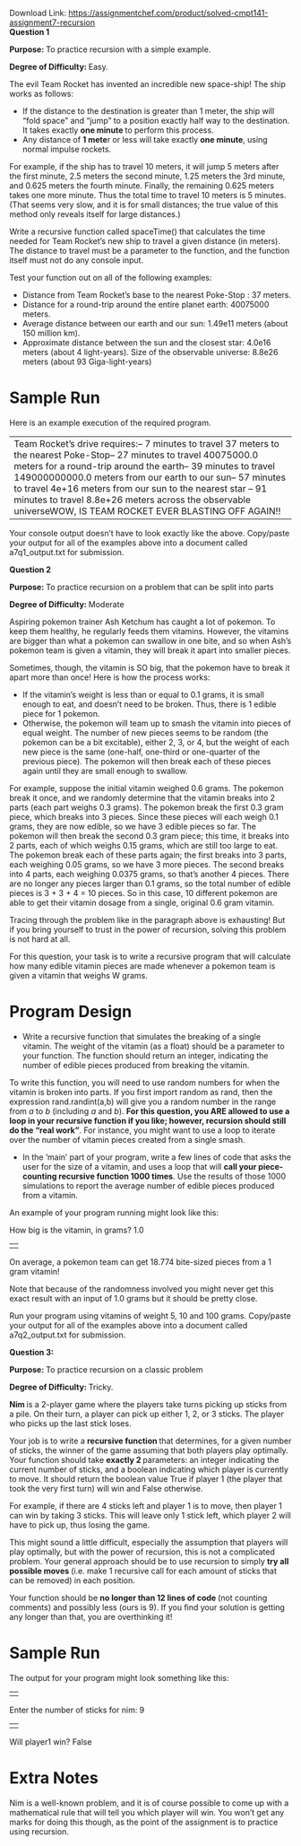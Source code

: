 Download Link: https://assignmentchef.com/product/solved-cmpt141-assignment7-recursion
<br>
<strong>Question 1</strong>

<strong>Purpose: </strong>To practice recursion with a simple example.

<strong>Degree of Difficulty: </strong>Easy.

The evil Team Rocket has invented an incredible new space-ship! The ship works as follows:

<ul>

 <li>If the distance to the destination is greater than 1 meter, the ship will “fold space” and “jump” to a position exactly half way to the destination. It takes exactly <strong>one minute </strong>to perform this process.</li>

 <li>Any distance of <strong>1 mete</strong>r or less will take exactly <strong>one minute</strong>, using normal impulse rockets.</li>

</ul>

For example, if the ship has to travel 10 meters, it will jump 5 meters after the first minute, 2.5 meters the second minute, 1.25 meters the 3rd minute, and 0.625 meters the fourth minute. Finally, the remaining 0.625 meters takes one more minute. Thus the total time to travel 10 meters is 5 minutes. (That seems very slow, and it is for small distances; the true value of this method only reveals itself for large distances.)

Write a recursive function called spaceTime() that calculates the time needed for Team Rocket’s new ship to travel a given distance (in meters). The distance to travel must be a parameter to the function, and the function itself must not do any console input.

Test your function out on all of the following examples:

<ul>

 <li>Distance from Team Rocket’s base to the nearest Poke-Stop : 37 meters.</li>

 <li>Distance for a round-trip around the entire planet earth: 40075000 meters.</li>

 <li>Average distance between our earth and our sun: 1.49e11 meters (about 150 million km).</li>

 <li>Approximate distance between the sun and the closest star: 4.0e16 meters (about 4 light-years). Size of the observable universe: 8.8e26 meters (about 93 Giga-light-years)</li>

</ul>

<h1>Sample Run</h1>

Here is an example execution of the required program.

<table width="652">

 <tbody>

  <tr>

   <td width="652">Team Rocket’s drive requires:–                      7 minutes to travel 37 meters to the nearest Poke-Stop–                      27 minutes to travel 40075000.0 meters for a round-trip around the earth–                      39 minutes to travel 149000000000.0 meters from our earth to our sun–                      57 minutes to travel 4e+16 meters from our sun to the nearest star – 91 minutes to travel 8.8e+26 meters across the observable universeWOW, IS TEAM ROCKET EVER BLASTING OFF AGAIN!!</td>

  </tr>

 </tbody>

</table>




Your console output doesn’t have to look exactly like the above. Copy/paste your output for all of the  examples above into a document called a7q1_output.txt for submission.

<strong>Question 2 </strong>

<strong>Purpose: </strong>To practice recursion on a problem that can be split into parts

<strong>Degree of Difficulty: </strong>Moderate

Aspiring pokemon trainer Ash Ketchum has caught a lot of pokemon. To keep them healthy, he regularly feeds them vitamins. However, the vitamins are bigger than what a pokemon can swallow in one bite, and so when Ash’s pokemon team is given a vitamin, they will break it apart into smaller pieces.

Sometimes, though, the vitamin is SO big, that the pokemon have to break it apart more than once! Here is how the process works:

<ul>

 <li>If the vitamin’s weight is less than or equal to 0.1 grams, it is small enough to eat, and doesn’t need to be broken. Thus, there is 1 edible piece for 1 pokemon.</li>

 <li>Otherwise, the pokemon will team up to smash the vitamin into pieces of equal weight. The number of new pieces seems to be random (the pokemon can be a bit excitable), either 2, 3, or 4, but the weight of each new piece is the same (one-half, one-third or one-quarter of the previous piece). The pokemon will then break each of these pieces again until they are small enough to swallow.</li>

</ul>

For example, suppose the initial vitamin weighed 0.6 grams. The pokemon break it once, and we randomly determine that the vitamin breaks into 2 parts (each part weighs 0.3 grams). The pokemon break the first 0.3 gram piece, which breaks into 3 pieces. Since these pieces will each weigh 0.1 grams, they are now edible, so we have 3 edible pieces so far. The pokemon will then break the second 0.3 gram piece; this time, it breaks into 2 parts, each of which weighs 0.15 grams, which are still too large to eat. The pokemon break each of these parts again; the first breaks into 3 parts, each weighing 0.05 grams, so we have 3 more pieces. The second breaks into 4 parts, each weighing 0.0375 grams, so that’s another 4 pieces. There are no longer any pieces larger than 0.1 grams, so the total number of edible pieces is 3 + 3 + 4 = 10 pieces. So in this case, 10 different pokemon are able to get their vitamin dosage from a single, original 0.6 gram vitamin.

Tracing through the problem like in the paragraph above is exhausting! But if you bring yourself to trust in the power of recursion, solving this problem is not hard at all.

For this question, your task is to write a recursive program that will calculate how many edible vitamin pieces are made whenever a pokemon team is given a vitamin that weighs W grams.

<h1>Program Design</h1>

<ul>

 <li>Write a recursive function that simulates the breaking of a single vitamin. The weight of the vitamin (as a float) should be a parameter to your function. The function should return an integer, indicating the number of edible pieces produced from breaking the vitamin.</li>

</ul>

To write this function, you will need to use random numbers for when the vitamin is broken into parts. If you first import random as rand, then the expression rand.randint(a,b) will give you a random number in the range from <em>a </em>to <em>b </em>(including <em>a </em>and <em>b</em>). <strong>For this question, you ARE allowed to use a loop in your recursive function if you like; however, recursion should still do the “real work”</strong>. For instance, you might want to use a loop to iterate over the number of vitamin pieces created from a single smash.

<ul>

 <li>In the ’main’ part of your program, write a few lines of code that asks the user for the size of a vitamin, and uses a loop that will <strong>call your piece-counting recursive function 1000 times</strong>. Use the results of those 1000 simulations to report the average number of edible pieces produced from a vitamin.</li>

</ul>

An example of your program running might look like this:

How big is the vitamin, in grams? 1.0

<table>

 <tbody>

  <tr>

   <td> </td>

  </tr>

 </tbody>

</table>

On average, a pokemon team can get 18.774 bite-sized pieces from a 1 gram vitamin!

Note that because of the randomness involved you might never get this exact result with an input of 1.0 grams but it should be pretty close.

Run your program using vitamins of weight 5, 10 and 100 grams. Copy/paste your output for all of the examples above into a document called a7q2_output.txt for submission.

<strong>Question 3:</strong>

<strong>Purpose: </strong>To practice recursion on a classic problem

<strong>Degree of Difficulty: </strong>Tricky.

<strong>Nim </strong>is a 2-player game where the players take turns picking up sticks from a pile. On their turn, a player can pick up either 1, 2, or 3 sticks. The player who picks up the last stick loses.

Your job is to write a <strong>recursive function </strong>that determines, for a given number of sticks, the winner of the game assuming that both players play optimally. Your function should take <strong>exactly 2 </strong>parameters: an integer indicating the current number of sticks, and a boolean indicating which player is currently to move. It should return the boolean value True if player 1 (the player that took the very first turn) will win and False otherwise.

For example, if there are 4 sticks left and player 1 is to move, then player 1 can win by taking 3 sticks. This will leave only 1 stick left, which player 2 will have to pick up, thus losing the game.

This might sound a little difficult, especially the assumption that players will play optimally, but with the power of recursion, this is not a complicated problem. Your general approach should be to use recursion to simply <strong>try all possible moves </strong>(i.e. make 1 recursive call for each amount of sticks that can be removed) in each position.

Your function should be <strong>no longer than 12 lines of code </strong>(not counting comments) and possibly less (ours is 9). If you find your solution is getting any longer than that, you are overthinking it!

<h1>Sample Run</h1>

The output for your program might look something like this:

<table>

 <tbody>

  <tr>

   <td> </td>

  </tr>

 </tbody>

</table>

Enter the number of sticks for nim: 9

<table>

 <tbody>

  <tr>

   <td> </td>

  </tr>

 </tbody>

</table>

Will player1 win? False

<h1>Extra Notes</h1>

Nim is a well-known problem, and it is of course possible to come up with a mathematical rule that will tell you which player will win. You won’t get any marks for doing this though, as the point of the assignment is to practice using recursion.


